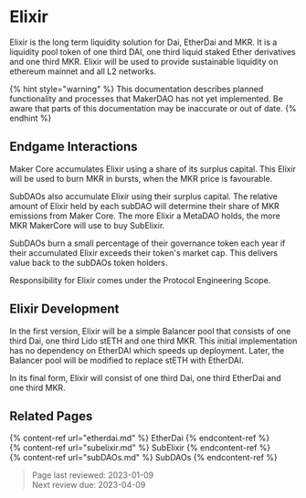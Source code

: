 # Elixir

Elixir is the long term liquidity solution for Dai, EtherDai and MKR. It is a liquidity pool token of one third DAI, one third liquid staked Ether derivatives and one third MKR. Elixir will be used to provide sustainable liquidity on ethereum mainnet and all L2 networks. 

{% hint style="warning" %}
This documentation describes planned functionality and processes that MakerDAO has not yet implemented. Be aware that parts of this documentation may be inaccurate or out of date.
{% endhint %}

## Endgame Interactions

Maker Core accumulates Elixir using a share of its surplus capital. This Elixir will be used to burn MKR in bursts, when the MKR price is favourable.

SubDAOs also accumulate Elixir using their surplus capital. The relative amount of Elixir held by each subDAO will determine their share of MKR emissions from Maker Core. The more Elixir a MetaDAO holds, the more MKR MakerCore will use to buy SubElixir.

SubDAOs burn a small percentage of their governance token each year if their accumulated Elixir exceeds their token's market cap. This delivers value back to the subDAOs token holders.

Responsibility for Elixir comes under the Protocol Engineering Scope.

## Elixir Development

In the first version, Elixir will be a simple Balancer pool that consists of one third Dai, one third Lido stETH and one third MKR. This initial implementation has no dependency on EtherDAI which speeds up deployment. Later, the Balancer pool will be modified to replace stETH with EtherDAI.

In its final form, Elixir will consist of one third Dai, one third EtherDai and one third MKR.

## Related Pages
{% content-ref url="etherdai.md" %} EtherDai {% endcontent-ref %}  
{% content-ref url="subelixir.md" %} SubElixir {% endcontent-ref %}  
{% content-ref url="subDAOs.md" %} SubDAOs {% endcontent-ref %}  

>Page last reviewed: 2023-01-09    
>Next review due: 2023-04-09    